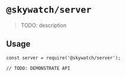 # `@skywatch/server`

> TODO: description

## Usage

```
const server = require('@skywatch/server');

// TODO: DEMONSTRATE API
```
